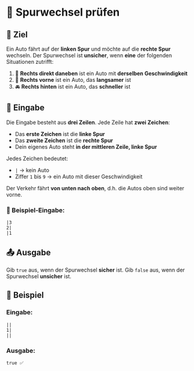 # 🚗 Spurwechsel prüfen

## 🎯 Ziel

Ein Auto fährt auf der **linken Spur** und möchte auf die **rechte Spur** wechseln.
Der Spurwechsel ist **unsicher**, wenn **eine** der folgenden Situationen zutrifft:

1. 🚗 **Rechts direkt daneben** ist ein Auto mit **derselben Geschwindigkeit**
2. 🚙 **Rechts vorne** ist ein Auto, das **langsamer** ist
3. 🚘 **Rechts hinten** ist ein Auto, das **schneller** ist

## 🔡 Eingabe

Die Eingabe besteht aus **drei Zeilen**. Jede Zeile hat **zwei Zeichen**:

* Das **erste Zeichen** ist die **linke Spur**
* Das **zweite Zeichen** ist die **rechte Spur**
* Dein eigenes Auto steht **in der mittleren Zeile, linke Spur**

Jedes Zeichen bedeutet:

* `|` → kein Auto
* Ziffer `1` bis `9` → ein Auto mit dieser Geschwindigkeit

Der Verkehr fährt **von unten nach oben**, d.h. die Autos oben sind weiter vorne.

### 🧾 Beispiel-Eingabe:

```
|3
2|
|1
```

## 📤 Ausgabe

Gib `true` aus, wenn der Spurwechsel **sicher** ist.
Gib `false` aus, wenn der Spurwechsel **unsicher** ist.

## 📌 Beispiel

### Eingabe:

```
||
1|
||
```

### Ausgabe:

```
true ✅
```

